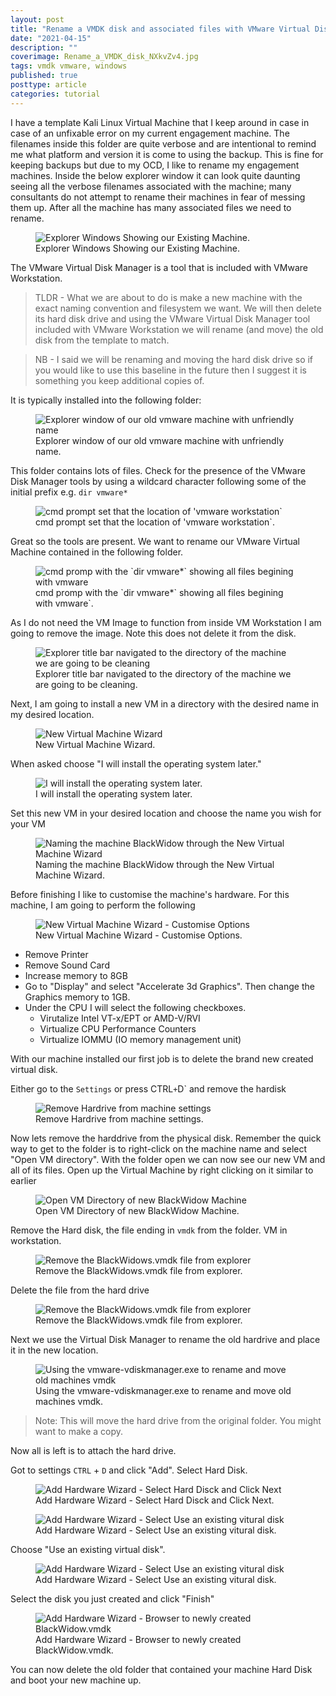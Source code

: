 ```yaml
---
layout: post
title: "Rename a VMDK disk and associated files with VMware Virtual Disk Manager"
date: "2021-04-15"
description: ""
coverimage: Rename_a_VMDK_disk_NXkvZv4.jpg
tags: vmdk vmware, windows
published: true
posttype: article
categories: tutorial
---
```

I have a template Kali Linux Virtual Machine that I keep around in case in case of an unfixable error on my current engagement machine. The filenames inside this folder are quite verbose and are intentional to remind me what platform and version it is come to using the backup. This is fine for keeping backups but due to my OCD, I like to rename my engagement machines. Inside the below explorer window it can look quite daunting seeing all the verbose filenames associated with the machine; many consultants do not attempt to rename their machines in fear of messing them up. After all the machine has many associated files we need to rename. 

<figure class="figure text-center col-xs-12 col-sm-12 col-lg-12">
  <img src="/static/2d42660e-1b6f-4ccb-a499-b4ea35c8ad7e.png" class="img-fluid" alt="Explorer Windows Showing our Existing Machine.">
<figcaption class="figure-caption text-center fw-normal text-dark">Explorer Windows Showing our Existing Machine.</figcaption>
</figure>

The VMware Virtual Disk Manager is a tool that is included with VMware Workstation. 

> TLDR - What we are about to do is make a new machine with the exact naming convention and filesystem we want. We will then delete its hard disk drive and using the VMware Virtual Disk Manager tool included with VMware Workstation we will rename (and move) the old disk from the template to match. 

> NB - I said we will be renaming and moving the hard disk drive so if you would like to use this baseline in the future then I suggest it is something you keep additional copies of. 


It is typically installed into the following folder:

<figure class="figure text-center col-xs-12 col-sm-12 col-lg-12">
  <img src="/static/02a92320-760d-4845-916a-e4edc0ab6fdf.png" class="img-fluid" alt="Explorer window of our old vmware machine with unfriendly name">
<figcaption class="figure-caption text-center fw-normal text-dark">Explorer window of our old vmware machine with unfriendly name.</figcaption>
</figure>


This folder contains lots of files. Check for the presence of the VMware Disk Manager tools by using a wildcard character following some of the initial prefix e.g.  `dir vmware*`

<figure class="figure text-center col-xs-12 col-sm-12 col-lg-12">
 <img src="/static/6be777e4-da34-4b67-9528-367bbffcd5cb.png" class="img-fluid" alt="cmd prompt set that the location of 'vmware workstation`">
<figcaption class="figure-caption text-center fw-normal text-dark">cmd prompt set that the location of 'vmware workstation`.</figcaption>
</figure>



Great so the tools are present. We want to rename our VMware Virtual Machine contained in the following folder. 

<figure class="figure text-center col-xs-12 col-sm-12 col-lg-12">
 <img src="/static/2a5184cd-9612-41a4-bee7-12ba20938960.png" class="img-fluid" alt="cmd promp with the `dir vmware*` showing all files begining with vmware">
<figcaption class="figure-caption text-center fw-normal text-dark">cmd promp with the `dir vmware*` showing all files begining with vmware`.</figcaption>
</figure>


As I do not need the VM Image to function from inside VM Workstation I am going to remove the image. Note this does not delete it from the disk. 


<figure class="figure text-center col-xs-12 col-sm-12 col-lg-12">
 <img src="/static/a254b426-3829-407b-8d4c-f7a71bb0ba91.png" class="img-fluid" alt="Explorer title bar navigated to the directory of the machine we are going to be cleaning">
<figcaption class="figure-caption text-center fw-normal text-dark">Explorer title bar navigated to the directory of the machine we are going to be cleaning.</figcaption>
</figure>

Next, I am going to install a new VM in a directory with the desired name in my desired location. 

<figure class="figure text-center col-xs-12 col-sm-12 col-lg-12">
 <img src="/static/0dd01745-5d59-4429-8564-dcc8d3cb1ebf.png" class="img-fluid" alt="New Virtual Machine Wizard">
<figcaption class="figure-caption text-center fw-normal text-dark">New Virtual Machine Wizard.</figcaption>
</figure>

When asked choose "I will install the operating system later."

<figure class="figure text-center col-xs-12 col-sm-12 col-lg-12">
 <img src="/static/0d7e254f-af24-47cd-be8f-08eedb7aeaaa.png" class="img-fluid" alt="I will install the operating system later.">
<figcaption class="figure-caption text-center fw-normal text-dark">I will install the operating system later.</figcaption>
</figure>

Set this new VM in your desired location and choose the name you wish for your VM

<figure class="figure text-center col-xs-12 col-sm-12 col-lg-12"> 
<img src="/static/d269f440-83d2-413a-a1d5-b50e8ab33fef.png" class="img-fluid" alt="Naming the machine BlackWidow through the New Virtual Machine Wizard">
<figcaption class="figure-caption text-center fw-normal text-dark">Naming the machine BlackWidow through the New Virtual Machine Wizard.</figcaption>
</figure>


Before finishing I like to customise the machine's hardware. For this machine, I am going to perform the following


<figure class="figure text-center col-xs-12 col-sm-12 col-lg-12"> 
<img src="/static/a9e02412-2cbe-473a-8cab-b30e69d5a07d.png" class="img-fluid" alt="New Virtual Machine Wizard - Customise Options">
<figcaption class="figure-caption text-center fw-normal text-dark">New Virtual Machine Wizard - Customise Options.</figcaption>
</figure>


* Remove Printer
* Remove Sound Card
* Increase memory to 8GB
* Go to "Display" and select "Accelerate 3d Graphics". Then change the Graphics memory to 1GB. 
* Under the CPU I will select the following checkboxes. 
  * Virutalize Intel VT-x/EPT or AMD-V/RVI
  * Virtualize CPU Performance Counters
  * Virtualize IOMMU (IO memory management unit)


With our machine installed our first job is to delete the brand new created virtual disk. 

Either go to the `Settings` or press CTRL` + `D` and remove the hardisk

<figure class="figure text-center col-xs-12 col-sm-12 col-lg-12"> 
<img src="/static/8a3dd6b1-6db2-48ba-9dd6-cccf8e6586b6.png" class="img-fluid" alt="Remove Hardrive from machine settings">
<figcaption class="figure-caption text-center fw-normal text-dark">Remove Hardrive from machine settings.</figcaption>
</figure>

Now lets remove the harddrive from the physical disk. Remember the quick way to get to the folder is to right-click on the machine name and select "Open VM directory". With the folder open we can now see our new VM and all of its files. Open up the Virtual Machine by right clicking on it similar to earlier

<figure class="figure text-center col-xs-12 col-sm-12 col-lg-12"> 
<img src="/static/05d4c2f1-4f1b-4093-b9a4-4a28d1de2c2a.png" class="img-fluid" alt="Open VM Directory of new BlackWidow Machine">
<figcaption class="figure-caption text-center fw-normal text-dark">Open VM Directory of new BlackWidow Machine.</figcaption>
</figure>


Remove the Hard disk, the file ending in `vmdk` from the folder. VM in workstation. 


<figure class="figure text-center col-xs-12 col-sm-12 col-lg-12"> 
<img src="/static/4abdd554-77f8-4e9c-aaad-1ce982df7ff7.png" class="img-fluid" alt="Remove the BlackWidows.vmdk file from explorer">
<figcaption class="figure-caption text-center fw-normal text-dark">Remove the BlackWidows.vmdk file from explorer.</figcaption>
</figure>


Delete the file from the hard drive 

<figure class="figure text-center col-xs-12 col-sm-12 col-lg-12"> 
<img src="/static/e1ff1309-bdda-4c13-ba0f-bdaef6f9f371.png" class="img-fluid" alt="Remove the BlackWidows.vmdk file from explorer">
<figcaption class="figure-caption text-center fw-normal text-dark">Remove the BlackWidows.vmdk file from explorer.</figcaption>
</figure>




Next we use the Virtual Disk Manager to rename the old hardrive and place it in the new location. 

<figure class="figure text-center col-xs-12 col-sm-12 col-lg-12"> 
<img src="/static/727b3493-64b1-4206-b5df-4e4fa84ddb90.png" class="img-fluid" alt="Using the vmware-vdiskmanager.exe to rename and move old machines vmdk">
<figcaption class="figure-caption text-center fw-normal text-dark">Using the vmware-vdiskmanager.exe to rename and move old machines vmdk.</figcaption>
</figure>


> Note: This will move the hard drive from the original folder. You might want to make a copy. 

Now all is left is to attach the hard drive. 

Got to settings `CTRL` + `D` and click "Add". Select Hard Disk.

<figure class="figure text-center col-xs-12 col-sm-12 col-lg-12"> 
<img src="/static/ec12321f-6996-4673-a974-11eccd2a86c1.png" class="img-fluid" alt="Add Hardware Wizard - Select Hard Disck and Click Next">
<figcaption class="figure-caption text-center fw-normal text-dark">Add Hardware Wizard - Select Hard Disck and Click Next.</figcaption>
</figure>


<figure class="figure text-center col-xs-12 col-sm-12 col-lg-12"> 
<img src="/static/6800f692-e604-40a1-8a06-bbdee9ff7904.png" class="img-fluid" alt="Add Hardware Wizard - Select Use an existing vitural disk">
<figcaption class="figure-caption text-center fw-normal text-dark">Add Hardware Wizard - Select Use an existing vitural disk.</figcaption>
</figure>



Choose "Use an existing virtual disk". 

<figure class="figure text-center col-xs-12 col-sm-12 col-lg-12"> 
<img src="/static/81aedfc6-cd7f-48b5-bf5f-e42774157a6c.png" class="img-fluid" alt="Add Hardware Wizard - Select Use an existing vitural disk">
<figcaption class="figure-caption text-center fw-normal text-dark">Add Hardware Wizard - Select Use an existing vitural disk.</figcaption>
</figure>


Select the disk you just created and click "Finish" 

<figure class="figure text-center col-xs-12 col-sm-12 col-lg-12"> 
<img src="/static/996e9216-5c62-4fd9-9da4-cf27af2d52eb.png" class="img-fluid" alt="Add Hardware Wizard - Browser to newly created BlackWidow.vmdk">
<figcaption class="figure-caption text-center fw-normal text-dark">Add Hardware Wizard - Browser to newly created BlackWidow.vmdk.</figcaption>
</figure>


You can now delete the old folder that contained your machine Hard Disk and boot your new machine up.